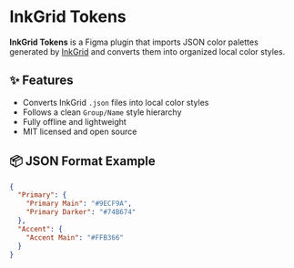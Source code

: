 # InkGrid Tokens

**InkGrid Tokens** is a Figma plugin that imports JSON color palettes generated by [InkGrid](https://github.com/JonasZeihe/InkGrid) and converts them into organized local color styles.

## ✨ Features

- Converts InkGrid `.json` files into local color styles
- Follows a clean `Group/Name` style hierarchy
- Fully offline and lightweight
- MIT licensed and open source

## 📦 JSON Format Example

```json
{
  "Primary": {
    "Primary Main": "#9ECF9A",
    "Primary Darker": "#74B674"
  },
  "Accent": {
    "Accent Main": "#FFB366"
  }
}
```

